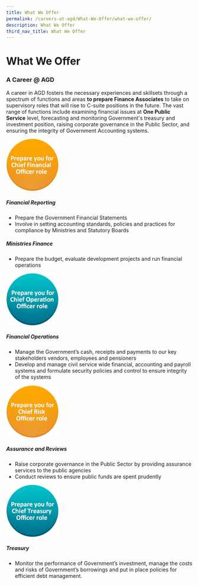 ```yaml
---
title: What We Offer
permalink: /careers-at-agd/What-We-Offer/what-we-offer/
description: What We Offer
third_nav_title: What We Offer
---
```

What We Offer
=============

### A Career @ AGD

A career in AGD fosters the necessary experiences and skillsets through a spectrum of functions and areas **to prepare Finance Associates** to take on supervisory roles that will rise to C-suite positions in the future. The vast range of functions include examining financial issues at **One Public Service** level, forecasting and monitoring Government's treasury and investment position, raising corporate governance in the Public Sector, and ensuring the integrity of Government Accounting systems.

![Chief Financial Officer](/images/CareersAGD/What%20we%20offer/wwo-fo.jpg)

##### Financial Reporting

*   Prepare the Government Financial Statements
*   Involve in setting accounting standards, policies and practices for compliance by Ministries and Statutory Boards

  

##### Ministries Finance

*   Prepare the budget, evaluate development projects and run financial operations

![Chief Operation Officer](/images/CareersAGD/What%20we%20offer/wwo-to.jpg)


##### Financial Operations

*   Manage the Government’s cash, receipts and payments to our key stakeholders vendors, employees and pensioners
*   Develop and manage civil service wide financial, accounting and payroll systems and formulate security policies and control to ensure integrity of the systems


![Chief Risk Officer](/images/CareersAGD/What%20we%20offer/wwo-ro.jpg)

##### Assurance and Reviews

*   Raise corporate governance in the Public Sector by providing assurance services to the public agencies
*   Conduct reviews to ensure public funds are spent prudently


![Chief Treasury Officer](/images/CareersAGD/What%20we%20offer/wwo-oo.jpg)

##### Treasury

*   Monitor the performance of Government’s investment, manage the costs and risks of Government’s borrowings and put in place policies for efficient debt management.